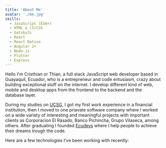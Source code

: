 ```yaml
---
title: 'About Me'
avatar: './me.jpg'
skills:
  - JavaScript (ES6+)
  - HTML & (S)CSS
  - GatsbyJs
  - React
  - React Native
  - Angular 2+
  - Node.js
  - Flutter
  - Express
---
```


Hello I'm Cristhian or Thian, a full stack JavaScript web developer based in Guayaquil, Ecuador, who is a entrepreneur and code entusiasm, crazy about building exceptional stuff on the internet. I develop different kind of web, mobile and desktop apps from the frontend to the backend and the database layer.

During my studies on [UCSG](https://www.ucsg.edu.ec/), I got my first work experience in a financial institution, then I moved to one priavate software company where I worked on a wide variety of interesting and meaningful projects with important clients as Corporacion El Rasado, Banco Pichincha, Grupo Vilaseca, among others. After graduating I founded [Ecudevs](https://ecudevs.thianlopezz.com/) where I help people to achieve their dreams trough the code.

Here are a few technologies I've been working with recently:
